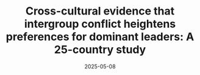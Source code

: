 ---
title: "Cross-cultural evidence that intergroup conflict heightens preferences for dominant leaders: A 25-country study"
collection: publications
permalink: /publication/2025_lausten_EHB
excerpt: <blockquote>Here, we provide consistent support for the theory that followers’ perceptions of intergroup conflict drive up preferences for dominant leadership. Across four independent tests based on a large, original dataset containing participants from 25 different countries spread across the globe, we find broad support for this conflict hypothesis.</blockquote>
date: 2025-05-08
venue: 'Evolution and Human Behavior'
paperurl: '/files/laustsen_etal_2025.pdf'
link: 'https://doi.org/10.1016/j.evolhumbehav.2025.106674'
citation: 'Laustsen et al. (2025), &quot;Cross-cultural evidence that intergroup conflict heightens preferences for dominant leaders: A 25-country study&quot; <i>Evolution and Human Behavior</i>'
---